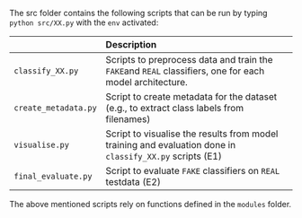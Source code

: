The src folder contains the following scripts that can be run by typing ```python src/XX.py``` with the ```env``` activated:

| <div style="width:120px"></div>| Description |
|---------|:-----------|
| ```classify_XX.py``` | Scripts to preprocess data and train the ```FAKE```and ```REAL``` classifiers, one for each model architecture.|
| ```create_metadata.py```  | Script to create metadata for the dataset (e.g., to extract class labels from filenames)|
| ```visualise.py```  | Script to visualise the results from model training and evaluation done in ```classify_XX.py``` scripts (E1)|
| ```final_evaluate.py```  | Script to evaluate ```FAKE``` classifiers on ```REAL``` testdata (E2)|
 

The above mentioned scripts rely on functions defined in the ```modules``` folder.